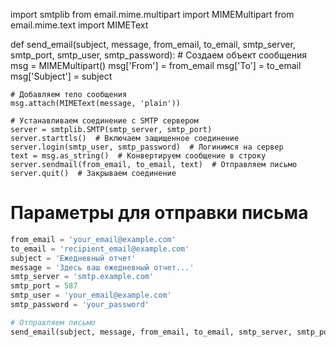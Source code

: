 import smtplib
from email.mime.multipart import MIMEMultipart
from email.mime.text import MIMEText

def send_email(subject, message, from_email, to_email, smtp_server, smtp_port, smtp_user, smtp_password):
    # Создаем объект сообщения
    msg = MIMEMultipart()
    msg['From'] = from_email
    msg['To'] = to_email
    msg['Subject'] = subject

    # Добавляем тело сообщения
    msg.attach(MIMEText(message, 'plain'))

    # Устанавливаем соединение с SMTP сервером
    server = smtplib.SMTP(smtp_server, smtp_port)
    server.starttls()  # Включаем защищенное соединение
    server.login(smtp_user, smtp_password)  # Логинимся на сервер
    text = msg.as_string()  # Конвертируем сообщение в строку
    server.sendmail(from_email, to_email, text)  # Отправляем письмо
    server.quit()  # Закрываем соединение

# Параметры для отправки письма
```python
from_email = 'your_email@example.com'
to_email = 'recipient_email@example.com'
subject = 'Ежедневный отчет'
message = 'Здесь ваш ежедневный отчет...'
smtp_server = 'smtp.example.com'
smtp_port = 587
smtp_user = 'your_email@example.com'
smtp_password = 'your_password'

# Отправляем письмо
send_email(subject, message, from_email, to_email, smtp_server, smtp_port, smtp_user, smtp_password)
```
